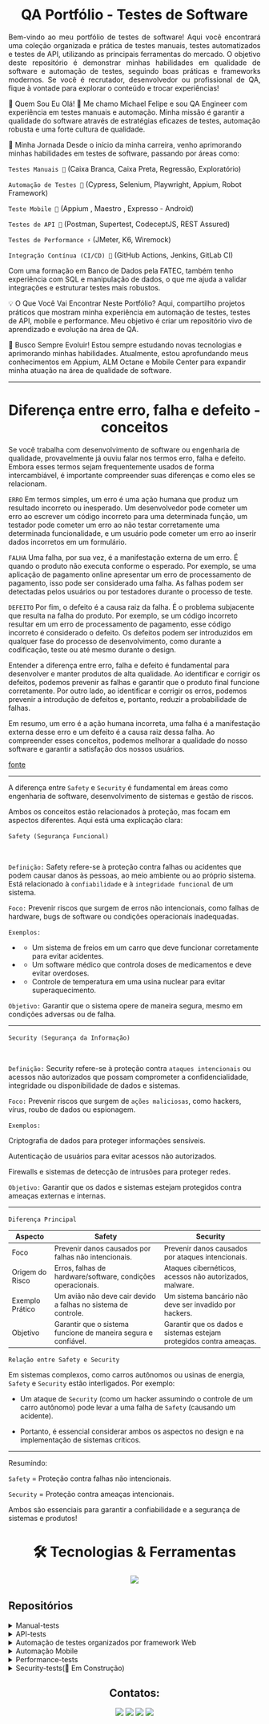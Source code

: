 <h1 align="center"> QA Portfólio - Testes de Software</h1>

<p align="justify"> Bem-vindo ao meu portfólio de testes de software! Aqui você encontrará uma coleção organizada e prática de testes manuais, testes automatizados e testes de API, utilizando as principais ferramentas do mercado. O objetivo deste repositório é demonstrar minhas habilidades em qualidade de software e automação de testes, seguindo boas práticas e frameworks modernos. Se você é recrutador, desenvolvedor ou profissional de QA, fique à vontade para explorar o conteúdo e trocar experiências!</>

📌 Quem Sou Eu
Olá! 👋 Me chamo Michael Felipe e sou QA Engineer com experiência em testes manuais e automação. Minha missão é garantir a qualidade do software através de estratégias eficazes de testes, automação robusta e uma forte cultura de qualidade.

🚀 Minha Jornada
Desde o início da minha carreira, venho aprimorando minhas habilidades em testes de software, passando por áreas como:

`Testes Manuais 📝` (Caixa Branca, Caixa Preta, Regressão, Exploratório) <br>

`Automação de Testes 🤖` (Cypress, Selenium, Playwright, Appium, Robot Framework)  <br>

`Teste Mobile 🤖` (Appium , Maestro , Expresso - Android) <br>

`Testes de API 🔗` (Postman, Supertest, CodeceptJS, REST Assured)  <br>

`Testes de Performance ⚡` (JMeter, K6, Wiremock)  <br>

`Integração Contínua (CI/CD) 🔄` (GitHub Actions, Jenkins, GitLab CI)  <br>

Com uma formação em Banco de Dados pela FATEC, também tenho experiência com SQL e manipulação de dados, o que me ajuda a validar integrações e estruturar testes mais robustos.  <br>

💡 O Que Você Vai Encontrar Neste Portfólio?
Aqui, compartilho projetos práticos que mostram minha experiência em automação de testes, testes de API, mobile e performance. Meu objetivo é criar um repositório vivo de aprendizado e evolução na área de QA.

🎯 Busco Sempre Evoluir!
Estou sempre estudando novas tecnologias e aprimorando minhas habilidades. Atualmente, estou aprofundando meus conhecimentos em Appium, ALM Octane e Mobile Center para expandir minha atuação na área de qualidade de software.


<hr>

<h1 align="center">  Diferença entre erro, falha e defeito - conceitos </h1>

Se você trabalha com desenvolvimento de software ou engenharia de qualidade, provavelmente já ouviu falar nos termos erro, falha e defeito. Embora esses termos sejam frequentemente usados ​​de forma intercambiável, é importante compreender suas diferenças e como eles se relacionam.

`ERRO` Em termos simples, um erro é uma ação humana que produz um resultado incorreto ou inesperado. Um desenvolvedor pode cometer um erro ao escrever um código incorreto para uma determinada função, um testador pode cometer um erro ao não testar corretamente uma determinada funcionalidade, e um usuário pode cometer um erro ao inserir dados incorretos em um formulário.

`FALHA` Uma falha, por sua vez, é a manifestação externa de um erro. É quando o produto não executa conforme o esperado. Por exemplo, se uma aplicação de pagamento online apresentar um erro de processamento de pagamento, isso pode ser considerado uma falha. As falhas podem ser detectadas pelos usuários ou por testadores durante o processo de teste.

`DEFEITO` Por fim, o defeito é a causa raiz da falha. É o problema subjacente que resulta na falha do produto. Por exemplo, se um código incorreto resultar em um erro de processamento de pagamento, esse código incorreto é considerado o defeito. Os defeitos podem ser introduzidos em qualquer fase do processo de desenvolvimento, como durante a codificação, teste ou até mesmo durante o design.

Entender a diferença entre erro, falha e defeito é fundamental para desenvolver e manter produtos de alta qualidade. Ao identificar e corrigir os defeitos, podemos prevenir as falhas e garantir que o produto final funcione corretamente. Por outro lado, ao identificar e corrigir os erros, podemos prevenir a introdução de defeitos e, portanto, reduzir a probabilidade de falhas.

Em resumo, um erro é a ação humana incorreta, uma falha é a manifestação externa desse erro e um defeito é a causa raiz dessa falha. Ao compreender esses conceitos, podemos melhorar a qualidade do nosso software e garantir a satisfação dos nossos usuários.


[fonte](https://www.eduardolam.com.br/2023/04/diferenca-entre-erro-falha-e-defeito.html#:~:text=Em%20resumo%2C%20um%20erro%20%C3%A9,a%20satisfa%C3%A7%C3%A3o%20dos%20nossos%20usu%C3%A1rios.)

<hr>

A diferença entre `Safety` e `Security` é fundamental em áreas como engenharia de software, desenvolvimento de sistemas e gestão de riscos. 

Ambos os conceitos estão relacionados à proteção, mas focam em aspectos diferentes. Aqui está uma explicação clara:

`Safety (Segurança Funcional)`

<br>

`Definição:` Safety refere-se à proteção contra falhas ou acidentes que podem causar danos às pessoas, ao meio ambiente ou ao próprio sistema. Está relacionado à `confiabilidade` e à `integridade funcional` de um sistema.

`Foco:` Prevenir riscos que surgem de erros não intencionais, como falhas de hardware, bugs de software ou condições operacionais inadequadas.

`Exemplos:`

* * Um sistema de freios em um carro que deve funcionar corretamente para evitar acidentes.

* * Um software médico que controla doses de medicamentos e deve evitar overdoses.

* * Controle de temperatura em uma usina nuclear para evitar superaquecimento.

`Objetivo:` Garantir que o sistema opere de maneira segura, mesmo em condições adversas ou de falha.

<hr>

`Security (Segurança da Informação)`

<br>

`Definição:` Security refere-se à proteção contra `ataques intencionais` ou acessos não autorizados que possam comprometer a confidencialidade, integridade ou disponibilidade de dados e sistemas.

`Foco:` Prevenir riscos que surgem de `ações maliciosas`, como hackers, vírus, roubo de dados ou espionagem.

`Exemplos:`

Criptografia de dados para proteger informações sensíveis.

Autenticação de usuários para evitar acessos não autorizados.

Firewalls e sistemas de detecção de intrusões para proteger redes.

`Objetivo:` Garantir que os dados e sistemas estejam protegidos contra ameaças externas e internas.

<hr>

`Diferença Principal`

| Aspecto | Safety | Security |
|----------|----------|----------|
| Foco | Prevenir danos causados por falhas não intencionais. | Prevenir danos causados por ataques intencionais.|
| Origem do Risco | Erros, falhas de hardware/software, condições operacionais. | Ataques cibernéticos, acessos não autorizados, malware. |
| Exemplo Prático | Um avião não deve cair devido a falhas no sistema de controle. | Um sistema bancário não deve ser invadido por hackers. |
| Objetivo | Garantir que o sistema funcione de maneira segura e confiável. | Garantir que os dados e sistemas estejam protegidos contra ameaças. |


`Relação entre Safety e Security`

Em sistemas complexos, como carros autônomos ou usinas de energia, `Safety` e `Security` estão interligados. Por exemplo:

* Um ataque de `Security` (como um hacker assumindo o controle de um carro autônomo) pode levar a uma falha de `Safety` (causando um acidente).

* Portanto, é essencial considerar ambos os aspectos no design e na implementação de sistemas críticos.

<hr>

Resumindo:

`Safety` = Proteção contra falhas não intencionais.

`Security` = Proteção contra ameaças intencionais.

Ambos são essenciais para garantir a confiabilidade e a segurança de sistemas e produtos!


<h1 align="center"> 🛠 Tecnologias & Ferramentas</h1>

<p align="center">
  <a href="https://go-skill-icons.vercel.app/">
    <img
      src="https://go-skill-icons.vercel.app/api/icons?i=cypress,playwright,selenium,postman,javascript,java,git,gherkin,githubactions,github,gitlab,sonarqube,jenkins"
    />
  </a>
</p>

## Repositórios

<details>
<summary>Manual-tests</summary>
  
<br>
  
##  Testes manuais (documentação, casos de teste, checklist, relatórios)

Testes no Portfólio de QA
Este repositório contém exemplos práticos de diferentes tipos de testes de software, demonstrando habilidades em garantia de qualidade (QA). Abaixo estão os exemplos incluídos:

`1. Teste de Caixa Branca (White Box Testing) `

<br>

Descrição: Testes que avaliam a estrutura interna do código, como fluxo de execução, condições e loops.

Exemplo:

Análise de cobertura de código em uma função de cálculo de imposto.

Verificação de condições de borda em um algoritmo de ordenação.

Tecnologias: Python, Pytest, Coverage.py.

`2. Teste de Caixa Preta (Black Box Testing) `

<br>

Descrição: Testes que avaliam a funcionalidade do software sem conhecimento da implementação interna.

Exemplo:

Testes de funcionalidade em uma API RESTful (verificação de status codes, respostas JSON).

Validação de campos de um formulário de cadastro.

Tecnologias: Postman, Selenium, Cypress.

`3. Teste de Regressão (Regression Testing) `

<br>

Descrição: Testes para garantir que novas alterações não introduziram bugs em funcionalidades existentes.

Exemplo:

Execução de um conjunto de testes automatizados após a implementação de uma nova feature.

Verificação de funcionalidades críticas após atualizações de bibliotecas.

Tecnologias: Jenkins, GitLab CI, TestNG.

`4. Teste Exploratório (Exploratory Testing)`

<br>

Descrição: Testes não estruturados, onde o testador explora o software para identificar bugs ou comportamentos inesperados.

Exemplo:

Exploração de um novo módulo de e-commerce para identificar possíveis falhas de usabilidade.

Testes manuais em um aplicativo móvel para verificar fluxos de navegação.

Tecnologias: Ferramentas de captura de tela, relatórios manuais.


<hr>

</details>

<details>
<summary>API-tests</summary>
<br>

<details>
<summary>Postman + Newman</summary>

# Nesse estudo eu vou postar alguns prints de como foi feito os testes no postaman e de como usei o newman pra complementar

# 1-Passo configurei a url base

<p align="center"><img src=https://github.com/heyMichaelS/postman-newman/blob/master/imagens/Captura%20de%20tela%202025-02-20%20111409.png  alt="Sua Foto" width="800" height="500"/>


# 2-Coloquei no script de teste para gerar um email diferente sempre que preenchido 
<p align="center"><img src=https://github.com/heyMichaelS/postman-newman/blob/master/imagens/Captura%20de%20tela%202025-02-20%20111615.png alt="Sua Foto" width="800" height="500"/>

* 2.1 Response
 <p align="center"><img src=https://github.com/heyMichaelS/postman-newman/blob/master/imagens/Captura%20de%20tela%202025-02-20%20111632.png alt="Sua Foto" width="800" height="500"/>

* 2.2 O email foi alterado por uma variávei de ambiente para aceitar a condição do script "{{ }}"
<p align="center"><img src= https://github.com/heyMichaelS/postman-newman/blob/master/imagens/Captura%20de%20tela%202025-02-20%20111748.png alt="Sua Foto" width="800" height="500"/>

# 3-Register a user an invalid password
<p align="center"><img src= https://github.com/heyMichaelS/postman-newman/blob/master/imagens/Captura%20de%20tela%202025-02-20%20112540.png alt="Sua Foto" width="800" height="500"/>

* 3.1 Body
<p align="center"><img src= https://github.com/heyMichaelS/postman-newman/blob/master/imagens/Captura%20de%20tela%202025-02-20%20112553.png alt="Sua Foto" width="800" height="500"/>

# 4-Autenticar um usuario 

<p align="center"><img src= https://github.com/heyMichaelS/postman-newman/blob/master/imagens/Captura%20de%20tela%202025-02-20%20112654.png alt="Sua Foto" width="800" height="500"/>

* 4.1 Body

<p align="center"><img src=https://github.com/heyMichaelS/postman-newman/blob/master/imagens/Captura%20de%20tela%202025-02-20%20112706.png alt="Sua Foto" width="800" height="500"/>

# 5-Registrar um post 

<p align="center"><img src=https://github.com/heyMichaelS/postman-newman/blob/master/imagens/Captura%20de%20tela%202025-02-20%20112739.png alt="Sua Foto" width="800" height="500"/>

* 5.1 Body
 <p align="center"><img src= https://github.com/heyMichaelS/postman-newman/blob/master/imagens/Captura%20de%20tela%202025-02-20%20112750.png alt="Sua Foto" width="800" height="500"/>

* 5.2 Configuração do Baren Token 
 <p align="center"><img src= https://github.com/heyMichaelS/postman-newman/blob/master/imagens/Captura%20de%20tela%202025-02-20%20112801.png alt="Sua Foto" width="800" height="500"/>

 
# 6-Retrivies

 <p align="center"><img src= https://github.com/heyMichaelS/postman-newman/blob/master/imagens/Captura%20de%20tela%202025-02-20%20112852.png alt="Sua Foto" width="800" height="500"/>

# 7-Delete um post

 <p align="center"><img src= https://github.com/heyMichaelS/postman-newman/blob/master/imagens/Captura%20de%20tela%202025-02-20%20113000.png alt="Sua Foto" width="800" height="500"/>

* 7.1 Como é delete de um post precisa de uma autenticação seguindo a regra da api

  <p align="center"><img src= https://github.com/heyMichaelS/postman-newman/blob/master/imagens/Captura%20de%20tela%202025-02-20%20113019.png alt="Sua Foto" width="800" height="500"/>

# 8-Delete sem autenticação nesse caso não é necessário

 <p align="center"><img src= https://github.com/heyMichaelS/postman-newman/blob/master/imagens/Captura%20de%20tela%202025-02-20%20113033.png alt="Sua Foto" width="800" height="500"/>

 # 9-Depois de finalizado consegue fazer o export do json de todo teste e rodar com newman 
 
Para instalar na maquina antes de rodar a collection
```
npm i -g newman
```
Após
```
newman run nome_do-arquivo
```
* 9.1 após instalado no terminal deve ser assim sua visão

<p align="center"><img src= https://github.com/heyMichaelS/postman-newman/blob/master/imagens/Captura%20de%20tela%202025-02-19%20034644.png alt="Sua Foto" width="500" height="500"/>

* 9.2 No newman também pode gerar relatorios em html com esse comando

```
npm i -g newman-reporter-htmlextra
```
Após
```
newman run nome_do_arquivo.json -r htmlextra
```
* Irá gerar uma visão assim 
<p align="center"><img src= https://github.com/heyMichaelS/postman-newman/blob/master/imagens/Captura%20de%20tela%202025-02-19%20034602.png alt="Sua Foto" width="800" height="500"/>



# 📁 Abaixo está projetos que fiz com Postman + Newman onde coloquei em prática os ensinamentos de teste<br>

* [Projeto 1° - Postman + Newman](https://github.com/heyMichaelS/postman-newman)

<hr>
</details>
</details>
 
<details>
<summary>Automação de testes organizados por framework Web</summary>

  <br>

<details>
<summary>Cypress</summary>

<br>

  🚀 Testes de Automação com Cypress
📌 O que é Cypress?
O Cypress é um framework moderno de automação de testes end-to-end para aplicações web. Ele é conhecido por sua facilidade de configuração, execução rápida e integração nativa com JavaScript. Diferente de outras ferramentas, o Cypress roda diretamente no navegador, permitindo um melhor controle sobre a aplicação testada e facilitando a depuração.

<br>
  
| Vantagem | Descrição |
|----------|----------|
| ✅ Execução rápida | Testes automatizados confiáveis e rápidos |
| ✅ Suporte a JS/TS | Compatível com JavaScript e TypeScript |
| ✅ Depuração avançada | Time-travel, logs detalhados e ferramentas integradas |
| ✅ CI/CD | Fácil integração com pipelines de CI/CD |

<br>
🚀 Instalação do Cypress
O Cypress pode ser instalado de diferentes formas, dependendo do seu ambiente e necessidades. A seguir, apresento um passo a passo para instalar e configurar o Cypress corretamente.

🛠️ Pré-requisitos
Antes de instalar o Cypress, certifique-se de que possui os seguintes requisitos instalados:

✅ Node.js (Versão recomendada: LTS) → [Baixar aqui](https://nodejs.org/pt/download) <br>
✅ Gerenciador de Pacotes (npm ou yarn) (já vem com o Node.js) <br>
✅ Git (opcional, mas recomendado) → [Baixar aqui](https://git-scm.com/downloads) <br>

  <br>

# 🏗️ 1. Criando um novo projeto (caso não tenha um)


  ```
  mkdir meu-projeto-cypress
  cd meu-projeto-cypress
  npm init -y
  ```
# Isso criará um arquivo package.json básico para gerenciar as dependências.

# 📦 2. Instalando o Cypress
🔹 Opção 1: Instalação via npm (Recomendada) <br>
    No diretório do projeto, execute: <br>
  ```
  npm install cypress --save-dev
  ```
🔹 Após a instalação, o Cypress será adicionado às dependências do seu projeto. <br>

# 🚀 3. Abrindo o Cypress pela primeira vez <br>
🔹 Após a instalação, inicie o Cypress com: <br>
```
npx cypress open
```
Modo interativo (com interface gráfica)

```
npx cypress run
```
Modo headless (sem interface gráfica, útil para CI/CD)

# 📂 4. Estrutura de Arquivos do Cypress
Ao executar o Cypress pela primeira vez, ele criará automaticamente a seguinte estrutura dentro do seu projeto <br>

```
📁 cypress/
 ├── 📂 e2e/            # Pasta onde ficam os testes automatizados
 ├── 📂 fixtures/       # Arquivos JSON para simular dados de resposta
 ├── 📂 support/        # Arquivos auxiliares (comandos, hooks, etc.)
 ├── 📂 downloads/      # Para arquivos baixados nos testes
 ├── 📂 screenshots/    # Capturas de tela dos testes
 ├── 📂 videos/         # Gravações automáticas dos testes
📄 cypress.config.js      # Arquivo de configuração do Cypress
```
⚠️ **Atenção:** O Cypress já vem com uma configuração de pasta porém pode ser alterada de acordo com projeto ou da melhor forma que a organização facilite os testes.

# ⚙️ 5. Configurando o Cypress (Opcional)

🔹 O arquivo cypress.config.js permite personalizar diversas opções. Exemplo de configuração básica <br>
```
const { defineConfig } = require('cypress');

module.exports = defineConfig({
  e2e: {
    baseUrl: 'https://meusite.com', // URL base para os testes
    viewportWidth: 1280,
    viewportHeight: 720,
  },
});
```
⚠️ **Atenção:** No arquivo cypress.config.js nesse bloco que se confugura também a parte do relatorios e demais configurações que agregam no cypress. <br>

# 🧪 6. Criando um Primeiro Teste
Agora, crie um teste simples dentro da pasta cypress/e2e/

📄 Arquivo: cypress/e2e/meuTeste.cy.js
```
describe('Meu Primeiro Teste', () => {
  it('Visita a página inicial e verifica o título', () => {
    cy.visit('/');
    cy.contains('Example Domain'); // Verifica se a página contém esse texto
  });
});
```

🎯 Conclusão
Agora você tem o Cypress instalado e configurado no seu projeto! 🚀 Você pode explorar mais funcionalidades como:

Uso de comandos customizados (cypress/support/commands.js)
Configuração de variáveis de ambiente
Integração com CI/CD
Relatórios de testes
Para mais detalhes, consulte a [documentação oficial.](https://docs.cypress.io/app/get-started/why-cypress)

# 📁 Abaixo está projetos que fiz com cypress onde coloquei em prática os ensinamentos de teste nesse framework.<br>

* [Projeto 1° - Cypress](https://github.com/heyMichaelS/cypress_pratica)
* [Projeto 2° - Cypress](https://github.com/heyMichaelS/cypress-auth-project)
* [Projeto 3° - Cypress](https://github.com/heyMichaelS/cypress_api/tree/master)
* [Projeto 4° - Cypress](https://github.com/heyMichaelS/cypress_automacao_web)
* [Projeto 5° - Cypress](https://github.com/heyMichaelS/cypress_bdd)
 <hr>
</details>

<details>
<summary>Playwright</summary>
   <br>
🎭 Playwright - Automação de Testes Moderna
O Playwright é um framework de automação de testes de código aberto, desenvolvido pela Microsoft, que permite testar aplicativos da web em múltiplos navegadores (Chromium, Firefox e WebKit) de forma rápida e confiável. Ele suporta testes headless e com interface gráfica, além de oferecer APIs poderosas para interagir com elementos, simular dispositivos móveis, capturar screenshots e muito mais.

 <br>
  <br>

🔹 Principais recursos do Playwright:  <br>
✅ Suporte a múltiplos navegadores: Chromium, Firefox e WebKit <br>
✅ Execução paralela de testes para maior desempenho  <br>
✅ Automação confiável com controle avançado de rede e interceptação de requisições  <br>
✅ Testes de API integrados, permitindo validar backends   <br>
✅ Suporte a linguagens modernas como JavaScript, TypeScript, Python, Java e C#  <br>
✅ Simulação de dispositivos móveis e configurações avançadas  <br>

Com o Playwright, é possível criar testes robustos e escaláveis para validar a experiência do usuário em diferentes cenários, garantindo maior qualidade e confiabilidade no desenvolvimento de aplicações web. 🚀

🎭 Tutorial de Instalação e Configuração do Playwright
O Playwright é um framework moderno para automação de testes, desenvolvido pela Microsoft. Ele permite testar aplicativos da web em múltiplos navegadores (Chromium, Firefox e WebKit), garantindo confiabilidade, velocidade e flexibilidade.


🛠️ 1. Pré-requisitos
Antes de instalar o Playwright, certifique-se de que possui os seguintes requisitos:

✅ Node.js (Versão recomendada: LTS) → [Baixar aqui](https://nodejs.org/pt/download) <br>
✅ Gerenciador de pacotes (npm, yarn ou pnpm)) <br>
✅ Git (opcional, mas recomendado) → [Baixar aqui](https://git-scm.com/downloads)  <br>


📦 2. Criando um Novo Projeto
Se ainda não tiver um projeto Node.js, crie um diretório e inicialize o projeto:

```
mkdir meu-projeto-playwright
cd meu-projeto-playwright
```
🔹 Isso criará um arquivo package.json para gerenciar as dependências.

📥 3. Instalando o Playwright  <br>
🔹 Opção 1: Instalação via npm (Recomendada) <br>
```
npm init playwright@latest
```
📝 4. Criando um Teste Automatizado
Agora, crie um arquivo de teste dentro da pasta tests/:

📄 Arquivo: tests/example.test.js

```
import { test, expect } from '@playwright/test';

test('Verificar título da página', async ({ page }) => {
  await page.goto('https://playwright.dev/'); // Abre o site
  const title = await page.title(); // Obtém o título da página
  expect(title).toBe('Fast and reliable end-to-end testing for modern web apps | Playwright'); // Valida o título
});

```
▶️ 6. Executando os Testes
* Para rodar `todos os testes:`
  
```
npx playwright test
```

Para rodar um `teste específico:`
```
npx playwright test tests/example.test.js
```

Para rodar os testes `com interface gráfica (UI Mode):`
```
npx playwright test --ui
```

Para rodar os testes `em modo headless (sem interface gráfica):`
```
npx playwright test --headless
```
📊 7. Gerando Relatórios de Teste
O Playwright inclui suporte nativo para relatórios de teste. Após a execução, os resultados ficam armazenados na pasta playwright-report/.

Para abrir o relatório interativo, use:
```
npx playwright show-report
```
🎯 Conclusão
Agora você tem um ambiente configurado para automação de testes com Playwright! 🚀

✅ Instalação e configuração
✅ Criação de testes automatizados
✅ Execução e geração de relatórios
  
📌 Para mais detalhes, consulte a [documentação oficial.](https://playwright.dev/docs/intro)

# 📁 Abaixo está projetos que fiz com Playwright onde coloquei em prática os ensinamentos de teste nesse framework.<br>

* [Projeto 1° - Playwright](https://github.com/heyMichaelS/automacao_web_playwright)
* [Projeto 2° - Playwright](https://github.com/heyMichaelS/playwright_api)

<hr>

</details>

<details>
<summary>Codeceptjs</summary>

<br>
🚀 Instalação e Configuração do CodeceptJS para Testes de API
O CodeceptJS é um framework moderno para automação de testes end-to-end, suportando diversos drivers como Playwright, WebDriver, Puppeteer e TestCafe. Além disso, permite a execução de testes de API, tornando-se uma ferramenta versátil para diferentes cenários de testes.
<br>

🛠️ Pré-requisitos
Antes de instalar o CodeceptJS, verifique se possui os seguintes requisitos:

✅ Node.js (Versão recomendada: LTS) → [Baixar aqui](https://nodejs.org/pt/download) <br>
✅ Gerenciador de Pacotes (npm ou yarn) (já vem com o Node.js) <br>
✅ Git (opcional, mas recomendado) → [Baixar aqui](https://git-scm.com/downloads) <br>

<br>

# 🏗️ 1. Criando um Novo Projeto
Se ainda não tiver um projeto Node.js, crie um diretório e inicialize o projeto:

```
mkdir meu-projeto-codecept
cd meu-projeto-codecept
npm init -y
```
Isso criará um arquivo package.json básico para gerenciar as dependências.

# 📦 2. Instalando o CodeceptJS
🔹 Opção 1: Instalação via npm (Recomendada)

```
npm install codeceptjs --save-dev
```
# ⚙️ 3. Inicializando o CodeceptJS

```
npx codeceptjs init
```
🔹 Durante a configuração interativa, o CodeceptJS fará algumas perguntas sobre o ambiente de testes, como:

* Qual helper usar? (Selecione REST para testes de API) <br>
* Onde salvar os testes? (Padrão: ./tests) <br>
* Qual formato de saída do relatório? (Escolha um, como Mocha) <br>
🔹 Isso criará automaticamente o arquivo de configuração codecept.conf.js. <br>


# 🔧 4. Configurando o CodeceptJS para Testes de API

🔹 Edite o arquivo codecept.conf.js para incluir a configuração de API Testing com REST:

📄 Arquivo: codecept.conf.js

```
const { setHeadlessWhen } = require('@codeceptjs/configure');

setHeadlessWhen(process.env.HEADLESS);

exports.config = {
  tests: './tests/api/*_test.js',  // Define onde os testes serão salvos
  output: './output',              // Pasta de saída para logs e screenshots
  helpers: {
    REST: {                        // Ativa o helper REST para testes de API
      endpoint: 'https://jsonplaceholder.typicode.com',  // URL base da API
      onRequest: (request) => {
        request.headers.auth = 'Bearer token_aqui';  // Adiciona autenticação (se necessário)
      }
    }
  },
  include: {},
  bootstrap: null,
  mocha: {},
  name: 'meu-projeto-codecept'
};
```
⚠️ **Atenção:**  A configuração pode ter diferentes modificações dependendo do projeto acima é somente uma base de exemplo.

# 🧪 5. Criando um Teste de API
🔹 Agora, crie um teste simples dentro da pasta tests/api/:

📄 Arquivo: tests/api/users_test.js

```
Feature('Users API');

Scenario('Deve buscar a lista de usuários', async ({ I }) => {
  const response = await I.sendGetRequest('/users');

  // Verifica se a resposta tem status 200
  I.seeResponseCodeIs(200);

  // Valida se a resposta contém uma lista de usuários
  I.seeResponseContainsJson([{ id: 1 }]);
});

Scenario('Deve criar um novo usuário', async ({ I }) => {
  const response = await I.sendPostRequest('/users', {
    name: 'João Silva',
    username: 'joaosilva',
    email: 'joao@email.com'
  });

  // Verifica se o status de resposta é 201 (Criado)
  I.seeResponseCodeIs(201);

  // Valida se o nome do usuário criado está na resposta
  I.seeResponseContainsJson({ name: 'João Silva' });
});
```
# ▶️ 6. Executando os Testes
🔹Para rodar todos os testes

```
npx codeceptjs run --steps
```
🔹 Para rodar um teste específico
```
npx codeceptjs run --grep "@@sucesso"
```

🔹 Estrutura Exemplo do Teste Abaixo

```
Feature('login');

Scenario('Login com sucesso ', async ({ I }) => {

    I.amOnPage('https://automationpratice.com.br/')
    I.click('Login')
    I.waitForText('Login', 15)
    I.fillField('#user', 'teste@teste.com')
    I.fillField('#password', '12345678')
    I.click('#btnLogin')
    I.waitForText('Login realizado', 3)

}).tag('@sucesso')

```

🔹Para rodar os testes em modo interativo

```
npx codeceptjs shell
```
A opção --steps exibe o passo a passo da execução.

# 📊 7. Gerando Relatórios de Testes

Para gerar relatórios HTML após a execução, instale o pacote mocha-multi-reporters
```
npm install mocha-multi-reporters --save-dev
```
E adicione a seguinte configuração no codecept.conf.js:

```
mocha: {
  reporterOptions: {
    reportDir: "output"
  }
}
```

# 🎯 Conclusão
Agora você tem um ambiente configurado para testes de API com CodeceptJS! 🚀

✅ Instalação e configuração do framework
✅ Criação de testes automatizados de API
✅ Execução e geração de relatórios

📌 Para mais detalhes, consulte a [documentação oficial.](https://codecept.io/api/#api-testing)
Agora, após executar os testes, o relatório estará disponível na pasta output.

# 📁 Abaixo está projetos que fiz com CodeceptJs onde coloquei em prática os ensinamentos de teste nesse framework.<br>

* [Projeto 1º - CodeceptJS](https://github.com/heyMichaelS/CodeceptJs_Projeto_Web/tree/master)
* [Projeto 2º - CodeceptJS + Appium](https://github.com/heyMichaelS/Automacao_Testes_Mobile_CodeceptJs_Appium))
* [Projeto 3º - CodeceptJS]()
<hr>
</details>

<details>
<summary>Selenium</summary>
    <br>  
* Selenium
</details>

<details>
<summary>Robot Framework</summary>
    <br>  
  
🤖 Introdução ao Robot Framework
O Robot Framework é um framework de automação de testes baseado em palavras-chave (Keyword-Driven Testing) que permite escrever testes de forma intuitiva e legível. Ele é amplamente utilizado para testar APIs, aplicações web, mobile e desktop, suportando bibliotecas como Selenium, Appium, Requests e muitas outras.

🚀 Principais Vantagens do Robot Framework <br>
✅ Fácil de aprender – Utiliza uma sintaxe legível em estilo tabela ou texto <br>
✅ Suporte a múltiplas bibliotecas – Selenium, Appium, API Requests, entre outras <br>
✅ Extensível – Pode ser integrado com Python e Java para personalizar testes <br>
✅ Execução multiplataforma – Roda em Windows, Linux e macOS <br>
✅ Relatórios detalhados – Gera logs e reports automaticamente <br>


🛠 Passo a Passo: Instalando e Configurando o Robot Framework <br>

📌 1. Pré-requisitos <br>
Antes de instalar o Robot Framework, verifique se tem:

✔ Python 3.7 ou superior instalado <br>
✔ pip atualizado <br>
✔ IDE compatível (ex: VS Code, PyCharm ou Robot Framework IDE) <br>

Para verificar o Python e o pip, rode:

```
python --version
pip --version
```
Se o Python não estiver instalado, baixe-o [em:](https://www.python.org/downloads/)

📌 2. Instalando o Robot Framework
<br>
Para instalar o Robot Framework, use o seguinte comando:

```
pip install robotframework-requests
```
No teste que eu fiz usei [RequestLibrary](https://github.com/MarketSquare/robotframework-requests#readme) <br>
Para verificar se a instalação foi bem-sucedida:

```
robot --version
```

Exemplo de Test

```
*** Settings ***
Library    RequestsLibrary

*** Variables ***
${URL_BASE}    https://restful-booker.herokuapp.com

*** Keywords ***


Step 1: Fazer uma request GET para a URL
    ${response}=    GET    ${URL_BASE}/booking
    Log    Response Status: ${response.status_code}
    Log    Response Body: ${response.text}
    [Return]    ${response}

Step 2: Validar status da resposta
    [Arguments]    ${response}
    Status Should Be    200    ${response}

Step 3: Validar corpo da resposta
    [Arguments]    ${response}
    ${response_json}=    Evaluate    json.loads($response.text)    json
    Should Not Be Empty    ${response_json}    A resposta não pode ser vazia!

*** Test Cases ***
Cenário 1: Fazer uma request GET e validar resposta
    ${response}=    Step 1: Fazer uma request GET para a URL
    Step 2: Validar status da resposta    ${response}
    Step 3: Validar corpo da resposta    ${response}

```
📌 5. Executando o Teste
```
 python -m robot nomedoteste.robot

  ou

robot nomedoteste.robot
```

Se quiser salvar os logs e reports em uma pasta específica:

```
robot -d results teste_login.robot
```
Após a execução, os logs e reports serão gerados na pasta results/ e poderão ser abertos no navegador.



É uma ótima opção para equipes que querem uma abordagem mais amigável e reutilizável para a automação de testes.

📌 Para mais detalhes, consulte a [documentação oficial.](https://robotframework.org/) <br>
Agora, após executar os testes, o relatório é gerado na raiz do projeto.

# 📁 Abaixo está projetos que fiz com Robot Framework onde coloquei em prática os ensinamentos de teste nesse framework.<br>

* [Projeto 1º - Robot Framework](https://github.com/heyMichaelS/robot-framework-api)

<hr>
</details>

<details>
<summary>Rest-assured</summary>
    <br>
  
📌 Introdução ao REST-Assured  <br>
O REST-Assured é uma biblioteca Java para testar APIs RESTful de forma simples e intuitiva. Ele facilita a escrita de testes automatizados para serviços web, eliminando a necessidade de lidar diretamente com bibliotecas HTTP complexas.

É amplamente utilizado para automação de testes de API em projetos Java, permitindo validar respostas HTTP, cabeçalhos, status e até mesmo autenticação de APIs.
  
🚀 Principais Vantagens do REST-Assured:  <br>
✅ Sintaxe fluida e fácil de ler  <br>
✅ Suporte nativo para testes de API REST  <br>
✅ Integração com frameworks de teste como JUnit e TestNG  <br>
✅ Suporte a autenticação, parâmetros e validação de JSON/XML  <br>

🛠️ Pré-requisitos <br>
Antes de instalar o REST-Assured, verifique se possui os seguintes requisitos configurados corretamente:  <br>

✔ JetBrains IntelliJ IDEA → [Baixe aqui](https://www.jetbrains.com/idea/download/?section=window) s<br>
✔ Java JDK instalado e configurado (verifique a versão compatível com o projeto) → [Baixe aqui](https://www.oracle.com/br/java/technologies/javase/jdk11-archive-downloads.html) <br>
✔ Apache Maven instalado e configurado (caso não tenha, baixe e instale) → [Baixe aqui](https://maven.apache.org/download.cgi) <br>


🛠 Tutorial Passo a Passo: Instalação e Configuração
📌 1. Adicionar REST-Assured ao Projeto
Se estiver usando Maven, adicione a seguinte dependência ao pom.xml:


 ```
  <dependencies>
    <dependency>
        <groupId>io.rest-assured</groupId>
        <artifactId>rest-assured</artifactId>
        <version>5.4.0</version>
        <scope>test</scope>
    </dependency>
</dependencies>

  ```
Se estiver usando Gradle, adicione ao build.gradle:
 ```
dependencies {
    testImplementation 'io.rest-assured:rest-assured:5.4.0'
}

  ```
📌 2. Criar um Teste Simples com REST-Assured
Agora, vamos criar um teste para validar um endpoint /ping que retorna um JSON com { "message": "pong" }.

📄 Arquivo: ApiTest.java

  ```
import io.restassured.RestAssured;
import io.restassured.response.Response;
import org.junit.jupiter.api.Test;

import static io.restassured.RestAssured.*;
import static org.hamcrest.Matchers.*;

public class ApiTest {

    @Test
    public void testPingEndpoint() {
        given()
            .when()
                .get("https://api.exemplo.com/ping")
            .then()
                .statusCode(200)
                .body("message", equalTo("pong"));
    }
}


  ```

   📌 3. Executando os Testes   <br>
🔹Se estiver usando Maven, execute: <br>
   
  ```
mvn test
  ```
🔹Se estiver usando Gradle, execute:
    
  ```
gradle test
  ```
🔹Se o teste for bem-sucedido, você verá uma saída semelhante a:
 ```
Tests run: 1, Failures: 0, Errors: 0, Skipped: 0
  ```
    
    ` `
  
    ` `
📌 4. Testando um Endpoint com Autenticação
Se o endpoint exigir autenticação, podemos passar um token Bearer ou autenticação básica:

 ```
@Test
public void testComAutenticacao() {
    given()
        .auth()
        .preemptive()
        .basic("usuario", "senha")
    .when()
        .get("https://api.exemplo.com/secure-data")
    .then()
        .statusCode(200);
}

  ```
Para tokens JWT (Bearer Token):

 ```
@Test
public void testComBearerToken() {
    given()
        .header("Authorization", "Bearer seu_token_aqui")
    .when()
        .get("https://api.exemplo.com/protected")
    .then()
        .statusCode(200);
}

```
✅ Testando um Endpoint POST
Esse teste verifica se um novo usuário pode ser criado enviando um JSON no corpo da requisição.

  ```
import io.restassured.RestAssured;
import org.junit.jupiter.api.Test;
import static io.restassured.RestAssured.*;
import static org.hamcrest.Matchers.*;

public class ApiTest {

    @Test
    public void testCriarUsuario() {
        given()
            .header("Content-Type", "application/json")
            .body("{ \"nome\": \"João\", \"email\": \"joao@email.com\" }")
        .when()
            .post("https://api.exemplo.com/usuarios")
        .then()
            .statusCode(201)
            .body("message", equalTo("Usuário criado com sucesso"));
    }
}

```

✅ Explicação: <br>

* O given() define o corpo da requisição com JSON. <br>
* O post() envia os dados para a API. <br>
* O then() valida que o status da resposta é 201 (Created) e o corpo contém a mensagem esperada. <br>


  🛠 Testando um Endpoint PUT (Atualizar um Usuário)
Esse teste verifica se conseguimos atualizar os dados de um usuário existente.

```
  @Test
public void testAtualizarUsuario() {
    given()
        .header("Content-Type", "application/json")
        .body("{ \"nome\": \"João Silva\", \"email\": \"joaosilva@email.com\" }")
    .when()
        .put("https://api.exemplo.com/usuarios/1")
    .then()
        .statusCode(200)
        .body("message", equalTo("Usuário atualizado com sucesso"));
}

  ```
✅ Explicação:

* Usamos PUT para atualizar o usuário com ID 1.
* O JSON contém os novos dados do usuário.
* Verificamos que o status HTTP retornado é 200 (OK).


❌ Testando um Endpoint DELETE (Excluir um Usuário)
Aqui testamos se conseguimos excluir um usuário pelo ID.
  ```
@Test
public void testDeletarUsuario() {
    when()
        .delete("https://api.exemplo.com/usuarios/1")
    .then()
        .statusCode(204);
}

```
✅ Explicação:

* DELETE remove o usuário com ID 1.
* O status esperado é 204 (No Content), indicando que o usuário foi removido sem erro.


🔐 Testando um Endpoint Protegido com Token JWT (Autenticação Bearer)
Se a API exigir um token JWT para acessar os recursos, podemos passar o token no cabeçalho:
  ```
@Test
public void testComAutenticacaoJWT() {
    given()
        .header("Authorization", "Bearer seu_token_aqui")
    .when()
        .get("https://api.exemplo.com/dados-seguros")
    .then()
        .statusCode(200)
        .body("status", equalTo("Acesso permitido"));
}

```

✅ Explicação:

O cabeçalho "Authorization" recebe um token Bearer para autenticação.
A API deve retornar um status 200 (OK) se o token for válido.

🔄 Executando os Testes
Para rodar os testes, use:
  ```
mvn test  # Para Maven
gradle test  # Para Gradle
```
🎯 Conclusão
O REST-Assured facilita bastante os testes de APIs em Java, permitindo verificar status, corpo de resposta e autenticação de forma simples. Ele é ideal para integrar em pipelines CI/CD para garantir que os serviços REST estejam sempre funcionando corretamente.

Se precisar de mais exemplos, como testes com POST, PUT e DELETE, posso te ajudar a expandir! 🚀

📌 Para mais detalhes, consulte a [documentação oficial.](https://rest-assured.io/)
Agora, após executar os testes, o relatório estará disponível na pasta output.

# 📁 Abaixo está projetos que fiz com Rest-assured onde coloquei em prática os ensinamentos de teste nesse framework.<br>

* [Projeto 1º - Rest-assured](https://github.com/heyMichaelS/rest-assured-api)

<hr>
</details>

  
<details>
<summary>Supertest</summary>
 
  <br>
  
🚀 SuperTest - Testes de API Simples e Eficientes
O SuperTest é uma biblioteca para testes de API em Node.js, projetada para facilitar a verificação de endpoints REST e GraphQL. Ele se integra facilmente com frameworks como Express, Koa e outros, permitindo testar requisições HTTP de maneira simples e intuitiva.
  
  <br>
  
🔹 Principais recursos do SuperTest:  <br>

✅ Facilidade de uso – Sintaxe intuitiva baseada em superagent  <br>
✅ Suporte a testes assíncronos com Promises e async/await  <br>
✅ Integração com Jest, Mocha, Chai e outros frameworks de teste  <br>
✅ Validação de status, cabeçalhos e respostas JSON  <br>
✅ Execução rápida de testes sem precisar iniciar um servidor manualmente <br>

Com o SuperTest, é possível criar testes automatizados eficientes para garantir a qualidade e a confiabilidade de APIs. 🚀

🛠️ Tutorial de Instalação e Configuração do SuperTest
1. Pré-requisitos
Antes de instalar o SuperTest, certifique-se de que possui os seguintes requisitos:



📥 2. Criando um Novo Projeto
Se ainda não tiver um projeto Node.js, crie um diretório e inicialize o projeto:

```
mkdir meu-projeto-supertest
cd meu-projeto-supertest
```

📦 3. Instalando o SuperTest
🔹 Opção 1: Instalação via npm (Recomendada)
```
npm install jest supertest
```
⚙️ 4. Criando um Servidor para Teste
Para exemplificar, vamos criar uma API simples usando Express:
📄 Arquivo: server.js

```
const express = require('express');
const app = express();

app.use(express.json());

app.get('/ping', (req, res) => {
  res.status(200).json({ message: 'pong' });
});

app.post('/echo', (req, res) => {
  res.status(201).json({ data: req.body });
});

module.exports = app;

```

📝 5. Criando Testes com SuperTest
Agora, crie um arquivo para testar a API:

📄 Arquivo: tests/api.test.js

```
const request = require('supertest');
const app = require('../server');

describe('Testes da API', () => {
  test('Deve retornar pong ao acessar /ping', async () => {
    const response = await request(app).get('/ping');
    expect(response.status).toBe(200);
    expect(response.body).toEqual({ message: 'pong' });
  });

  test('Deve retornar os dados enviados via POST em /echo', async () => {
    const payload = { nome: 'QA Tester' };
    const response = await request(app).post('/echo').send(payload);
    
    expect(response.status).toBe(201);
    expect(response.body).toEqual({ data: payload });
  });
});

```

▶️ 6. Executando os Testes
Se estiver usando Jest, adicione o seguinte script no package.json:

📄 Arquivo: package.json
```
"scripts": {
  "test": "jest"
}
```
Agora, execute os testes com:

```
npm test
```

📊 7. Relatórios de Testes
Para gerar um relatório detalhado, use a flag --coverage:

```
npm test -- --coverage
```

📌 Para mais detalhes, consulte a [documentação oficial.](https://www.npmjs.com/package/supertest) <br>

✅ Node.js (Versão recomendada: LTS) → [Baixar aqui](https://nodejs.org/pt/download) <br>
✅ Gerenciador de pacotes (npm, yarn ou pnpm) <br>
✅ Git (opcional, mas recomendado) → [Baixar aqui](https://git-scm.com/downloads)

# 📁 Abaixo está projetos que fiz com Supertest onde coloquei em prática os ensinamentos de teste nesse framework.<br>

* [Projeto 1º - Superset](https://github.com/heyMichaelS/supertest_api)
<hr>
</details>
<br>
</details>


<details>
<summary>Automação Mobile</summary>
<br>

<details>
  <br>
  <summary>Maestro 📱</summary>
  
🔍 O que é o Maestro?
O Maestro é um framework de automação para testes de interface em aplicativos móveis, desenvolvido para ser mais simples e eficiente do que alternativas como o Appium. Ele permite a criação e execução de testes de forma rápida, utilizando uma sintaxe intuitiva baseada em YAML.

🛠️ Pré-requisitos
Antes de instalar o Maestro, certifique-se de que possui os seguintes requisitos:

✅ Java Development Kit (JDK) instalado e configurado no PATH do sistema <br>
✅ Ferramentas de linha de comando para iOS (Xcode CLI) para testes em dispositivos iOS  <br>
✅ Android SDK instalado e configurado para testes em Android  <br>


📌 Vantagens do Maestro sobre o Appium
<br>
    🔹 Mais simples e leve: Não depende de um servidor separado como o Appium <br>
    🔹 Configuração rápida: Exige menos dependências e é fácil de instalar <br>
    🔹 Sintaxe intuitiva: Testes escritos em YAML, sem necessidade de programação complexa <br>
    🔹 Execução eficiente: Testes são mais rápidos em comparação com o Appium <br>

🏗️ Estrutura de um Teste com Maestro
Os testes no Maestro são escritos em arquivos .yaml. Exemplo de um teste básico de login:

```
# login_test.yaml
appId: com.meuapp.mobile
---
- launchApp
- tapOn: "Login"
- insertText:
    text: "usuario@example.com"
    into: "Email"
- insertText:
    text: "senha123"
    into: "Senha"
- tapOn: "Entrar"
- assertVisible: "Dashboard"
```

Em meu repositório usei somente comandos windowns mas na documentação do maestro possoui as outras opções.

No windons é interessante instalar o comando do linux pode ajudar 

Instalação do WSL no Windows

1- Abrir o PowerShell como Administrador

* Pressione Win + X → Selecione Windows Terminal (Admin) ou PowerShell (Admin)
* Execute o comando:

```
wsl --install
```

* Isso instala o WSL com a distribuição padrão (Ubuntu).

2- Escolher outra distribuição Linux (Opcional)

* Para ver as distribuições disponíveis:

```
wsl --list --online
```

* Para instalar uma distribuição específica (exemplo: Debian):

```
wsl --install -d Debian
```
Verificar a Instalação

Execute:

```
wsl --list --verbose
```
* Se estiver rodando corretamente, aparecerá a distribuição instalada e seu estado.

5- Executar o Linux no Windowns

* Apenas digite wsl no terminal ou abra a distribuição Linux pelo menu Iniciar.


com WLS2 ativo e no terminal linux
Para baixar o maestro digite:

```
curl -fsSL "https://get.maestro.mobile.dev" | bash
```

No terminal do Windowns Powershell

```
adb -a -P 5037 nodaemon server
```
No terminal WSL2 Linux rode 

```
export ADB_SERVER_SOCKET=tcp:<IP>:5037
```
Verificar se adb esta conectado com device ira aparecer com comando:

```
adb devices
```
No Windowns possui umas diferenças para executar os tests no Maestro são as seguintes.


* DIgite no terminal do Windowns

```
ipconfig
```
* Anote o numero do IP 

Rodar um teste:

```
maestro --host <IP> test android-flow.yaml
```
Rodar testes em sub pastas:

```
maestro --host <IP> test ./subflows/sub.yaml
```
Para conseguir inspecionar os elementos do APP assim que rodar no Android Studio:

```
maestro --host <IP> studio
```

Conclusão
O Maestro é uma excelente alternativa ao Appium para automação de testes móveis, oferecendo um setup mais simples e uma execução mais rápida. Com integração facilitada em CI/CD e suporte a testes em dispositivos físicos e emuladores, é uma ferramenta poderosa para QA Mobile.

Se quiser explorar mais, consulte a [documentação oficial](https://docs.maestro.dev/)

# 📁 Abaixo está projetos que fiz com Maestro onde coloquei em prática os ensinamentos de teste mobile.<br>

* [Projeto 1º - Maestro](https://github.com/heyMichaelS/maestro)



  </details>
  <details>
<summary>Espresso</summary>
<br>

📱 Testes de UI Automatizados com Espresso - Android

Este documento apresenta um guia completo sobre Espresso, um framework de automação de testes para aplicações Android nativas. 
O Espresso permite validar a interface do usuário (UI) de forma rápida e eficiente, garantindo que a experiência do usuário seja consistente em diferentes cenários.

📌 1. O que é Espresso?
O Espresso faz parte da AndroidX Test Library e é desenvolvido pelo Google para facilitar a escrita de testes de interface gráfica (UI Tests). 
Ele permite que os testes interajam diretamente com os componentes do app, como botões, listas e campos de texto.

🚀 Vantagens do Espresso <br>
✅ Rápido e confiável (sincroniza automaticamente com a UI)  <br>
✅ Suporte nativo para JUnit e AndroidJUnitRunner  <br>
✅ Funciona em dispositivos reais e emuladores  <br>
✅ Suporte a testes de navegação, ações e validações  <br>

📌 2. Configuração do Ambiente  <br>
🔹 Pré-requisitos  <br>
✔ Android Studio instalado  <br>
✔ Dispositivo físico ou emulador configurado  <br>
✔ Gradle atualizado no projeto  <br>

🔹 Instalação do Espresso <br>
Adicione as seguintes dependências no build.gradle (Module: app):

```
dependencies {
    // Biblioteca principal do Espresso
    androidTestImplementation 'androidx.test.espresso:espresso-core:3.5.1'

    // Extensão para testes com JUnit
    androidTestImplementation 'androidx.test.ext:junit:1.1.5'

    // Runner para executar testes no Android
    androidTestImplementation 'androidx.test:runner:1.5.2'

    // Regras de teste para melhor controle do fluxo de execução
    androidTestImplementation 'androidx.test:rules:1.5.0'

    // Testes em RecyclerView
    androidTestImplementation 'androidx.test.espresso:espresso-contrib:3.5.1'
}

```

No build.gradle (Project: app), ative o runner de testes:

```
android {
    defaultConfig {
        testInstrumentationRunner "androidx.test.runner.AndroidJUnitRunner"
    }
}

```

📌 3. Estrutura de um Teste com Espresso <br>
No Espresso, cada teste segue uma estrutura básica:  <br>
1️⃣ Localizar o elemento na tela  <br>
2️⃣ Executar uma ação (ex: clique, digitação)  <br>
3️⃣ Validar o resultado esperado  <br>

Exemplo de teste para verificar se um botão exibe um texto ao ser clicado:

```
@RunWith(AndroidJUnit4.class)
public class MainActivityTest {

    @Rule
    public ActivityScenarioRule<MainActivity> activityRule =
            new ActivityScenarioRule<>(MainActivity.class);

    @Test
    public void testButtonClick() {
        // Clicar no botão
        onView(withId(R.id.btn_click)).perform(click());

        // Verificar se o texto apareceu na tela
        onView(withId(R.id.txt_result)).check(matches(withText("Texto atualizado!")));
    }
}


```

📌 4. Principais Comandos do Espresso
🎯 Selecionando elementos

```
onView(withId(R.id.my_button)) // Seleciona por ID
onView(withText("Enviar"))      // Seleciona por texto
onView(withHint("Digite aqui")) // Seleciona por hint (placeholder)
onView(withContentDescription("Ícone")) // Seleciona por descrição de acessibilidade


```

✋ Interações

```
perform(click());         // Clique
perform(typeText("QA"));  // Digitar texto
perform(scrollTo());      // Rolar a tela até o elemento
perform(longClick());     // Clique longo
perform(swipeLeft());     // Deslizar para a esquerda

```
✅ Validações (Assertions)

```
check(matches(isDisplayed()));  // Verifica se o elemento está visível
check(matches(withText("OK"))); // Verifica se o texto está correto
check(matches(isChecked()));    // Verifica se um checkbox está marcado
check(doesNotExist());          // Verifica se um elemento NÃO existe

```

📌 5. Testando Listas (RecyclerView)
O Espresso possui suporte nativo para RecyclerView através da biblioteca espresso-contrib.

🔹 Teste de clique em um item da RecyclerView

```
onView(withId(R.id.recyclerView))
    .perform(RecyclerViewActions.actionOnItemAtPosition(2, click()));

```

🔹 Verificar se um item está visível na RecyclerView

```
onView(withRecyclerView(R.id.recyclerView)
        .atPositionOnView(0, R.id.item_text))
    .check(matches(withText("Primeiro item")));

```

📌 6. Testes com Activity Navigation
O Espresso permite testar a navegação entre telas, garantindo que os botões de transição funcionem corretamente.

```
@Test
public void testNavigationToSecondActivity() {
    // Clica no botão que leva para a segunda tela
    onView(withId(R.id.btn_navigate)).perform(click());

    // Verifica se a segunda tela foi aberta
    onView(withId(R.id.second_activity_layout)).check(matches(isDisplayed()));
}



```

📌 7. Execução dos Testes
Os testes podem ser executados de diferentes formas:

🔹 Via Android Studio <br>
1️⃣ Vá até Run > Run ‘Tests in package’   <br>
2️⃣ Escolha um dispositivo/emulador e execute  <br>

🔹 Via Terminal (Gradle)  <br>

```
./gradlew connectedAndroidTest


```

🔹 Via Comando ADB

```
adb shell am instrument -w -r -e class com.example.MyTest androidx.test.runner.AndroidJUnitRunner

```

📌 8. Melhores Práticas no Espresso
<br>
✔ Use Idling Resources para testes assíncronos (espera automática por carregamentos) <br>
✔ Evite sleep() e prefira IdlingResource ou waitForView() <br>
✔ Organize os testes usando Page Object Pattern <br>
✔ Use Regras de Teste (@Rule) para iniciar atividades automaticamente <br>
✔ Rodar testes em diferentes dispositivos para evitar dependência de layout específico <br>

📌 9. Exemplo de Estrutura de Pastas para Testes Espresso

```
📂 app/src/androidTest/java/com/example/myapp
 ├── 📂 ui_tests
 │    ├── MainActivityTest.java
 │    ├── LoginActivityTest.java
 │    ├── RecyclerViewTest.java
 ├── 📂 utils
 │    ├── CustomMatchers.java
 │    ├── TestUtils.java

```

📌 10. Conclusão
O Espresso é uma ferramenta poderosa para testes de UI no Android, garantindo qualidade e consistência na interface do usuário. 
Com uma abordagem bem estruturada e seguindo as melhores práticas, é possível criar testes robustos e confiáveis para qualquer aplicação Android.

Para mais informações veja na [documentação](https://developer.android.com/training/testing/espresso/basics?hl=pt-br)

</details>
</details>

<details>
<summary>Performance-tests</summary>
<br>

<details>
  <summary>Postman</summary>

  <br>
  
Postman para Testes de Performance 🚀
O Postman é uma ferramenta poderosa para testar APIs RESTful, mas além dos testes funcionais, ele também pode ser usado para testes de performance. Com o Runner do Postman e scripts no Pre-request Script e Tests, conseguimos simular diferentes cenários de carga.

Tipos de Testes de Performance no Postman <br>
🔹 Fixed Load – Simula um número fixo de requisições ao longo do tempo. <br>
🔹 Ramp-Up – Aumenta gradualmente a carga para analisar o comportamento do sistema sob pressão progressiva. <br>
🔹 Spike Test – Simula um pico repentino de requisições para avaliar a resiliência da API. <br>
🔹 Peak Test – Mede o desempenho sob carga máxima sustentada, verificando como o sistema lida com tráfego intenso. <br>

1️⃣ Instalar o Postman
  Baixe e instale o Postman pelo site oficial: [aqui](https://www.postman.com/downloads/)
  <br>
  
<p align="center">Com as collections configuradas só clicar nos tres ... e como na imagem abaixo clicar em Run Collection 
<p align="center"><img src="https://github.com/heyMichaelS/postman/blob/master/imagens/Run%20collection.png" alt="Sua Foto" width="350" height="500"/>

<p align="center">Após isso ira abrir as requisições que deseja testar marque somente a que vai fazer o teste de carga 
<p align="center">🔹Load Profile 🔹 Virtual Users 🔹Test Duration 
<p align="center"><img src="https://github.com/heyMichaelS/postman/blob/master/imagens/caminho%20performace.png " alt="Sua Foto" width="750" height="500"/>

# Abaixo está alguns exemplos que usei em uma API no wiremock

<p align="center"><img src="https://github.com/heyMichaelS/postman/blob/master/imagens/Teste%20Fixed.png" alt="Sua Foto" width="750" height="500"/>
<p align="center"> FIXED

<hr>
<p align="center"><img src="https://github.com/heyMichaelS/postman/blob/master/imagens/Rump%20up%20no%20postman.png"  alt="Sua Foto" width="750" height="500"/>
<p align="center"> RAMP UP
<hr>
  
<p align="center"><img src= "https://github.com/heyMichaelS/postman/blob/master/imagens/Teste%20Peak.png"  alt="Sua Foto" width="750" height="500"/>
<p align="center"> PEAK
  <hr>
<p align="center"><img src= "https://github.com/heyMichaelS/postman/blob/master/imagens/Teste%20Spike.png"  alt="Sua Foto" width="750" height="500"/>
  <p align="center"> SPIKE
  <hr>
<p align="center"><img src= "https://github.com/heyMichaelS/postman/blob/master/imagens/Teste%20Ramp%20up%20(erro%20500).png"  alt="Sua Foto" width="750" height="500"/>
 <p align="center"> RAMP UP (GET COM ERRO 500)
  </details>

<details>
  <summary>JMeter</summary>
  
<br>
  
Apache JMeter - Testes de Performance

🔍 O que é o Apache JMeter?

<br>

O Apache JMeter é uma ferramenta open-source desenvolvida pela Apache Software Foundation para realizar testes de carga e performance em aplicações web, APIs, bancos de dados e muito mais. Ele permite simular múltiplos usuários simultâneos e analisar o desempenho do sistema sob diferentes condições.

Principais características do JMeter:  <br>

<br>

✅ Testes de carga, stress, e desempenho para aplicações web e APIs <br>
✅ Simulação de múltiplos usuários simultâneos  <br>
✅ Suporte a protocolos como HTTP, HTTPS, FTP, JDBC, JMS, entre outros  <br>
✅ Relatórios detalhados com métricas de resposta, tempo de execução, erro, etc.  <br>
✅ Extensível através de plugins personalizados  <br>


🛠 Pré-requisitos
Antes de instalar o JMeter, certifique-se de que você possui os seguintes requisitos no seu sistema:

Java JDK 8 ou superior → Você pode verificar sua versão com:

```
java -version
```
Se não estiver instalado, faça o download [aqui.](https://www.oracle.com/java/technologies/downloads/#java11?er=221886) <br>
JMeter → Baixe a versão mais recente [aqui.](https://jmeter.apache.org/download_jmeter.cgi) <br>

🚀 Instalação e Configuração <br>
1️⃣ Baixe o Apache JMeter e extraia o conteúdo do arquivo ZIP para um local no seu computador. <br>
2️⃣ Abra o JMeter: <br>

No Windows: execute o arquivo jmeter.bat dentro da pasta bin/. <br>

3️⃣ Verifique se o JMeter abriu corretamente. Você verá a interface gráfica do JMeter pronta para criar testes de carga. <br>

🎯 Criando um Teste no JMeter <br>
Agora vamos criar um teste de carga básico. <br>

1️⃣ Adicionando um Grupo de Threads (Usuários Virtuais): <br>

Clique com o botão direito em "Test Plan" → Add → Threads (Users) → Thread Group <br>

<br>

Configure os parâmetros básicos:
Number of Threads (Users): Quantidade de usuários simultâneos
Ramp-Up Period (seconds): Tempo para atingir o número total de usuários
Loop Count: Quantidade de repetições do teste

2️⃣ Adicionando uma Requisição HTTP: <br>

Clique com o botão direito no "Thread Group" → Add → Sampler → HTTP Request 

<p align="center"><img src=https://github.com/heyMichaelS/JMeter/blob/master/imagens/Captura%20de%20tela%202025-02-28%20025642.png  alt="Sua Foto" width="800" height="500"/>


<br>

Configure os seguintes campos:
Server Name or IP: Digite a URL do servidor (exemplo: meusite.com)
Method: Escolha GET, POST, PUT, DELETE
Path: Insira o endpoint da API (/api/login, /api/produtos)
Parâmetros: Vá até a aba "Parameters" e adicione os parâmetros da requisição

<br>

3️⃣ Adicionando Headers HTTP (Opcional):

Botão direito no "Thread Group" → Add → Config Element → HTTP Header Manager <br>
Clique em Add e insira os headers necessários, como: <br>

<p align="center"><img src=https://github.com/heyMichaelS/JMeter/blob/master/imagens/Captura%20de%20tela%202025-02-28%20025629.png alt="Sua Foto" width="800" height="500"/>

```
Name: Accept
Value: */*
```

Exemplo:
```
Key: Authorization  
Value: Bearer meu_token_de_autenticacao
```

<br>

4️⃣ Adicionando um Listener para visualizar os resultados:

Botão direito no "Thread Group" → Add → Listener → View Results Tree <br>

📌 Executando e Analisando os Resultados
<br>
1️⃣ Clique no botão "Start" (▶️) para iniciar o teste <br>
2️⃣ Vá até o "View Results Tree" para visualizar as respostas das requisições <br>
3️⃣ Analise os tempos de resposta, erros e status HTTP retornados <br>

🔌 Instalando Plugins no JMeter
Para obter mais funcionalidades, instale o JMeter Plugins Manager:

1️⃣ Baixe o Plugin Manager: Baixar Plugin Manager  <br>
2️⃣ Copie o arquivo JMeterPlugins-Manager.jar para a pasta:  <br>

```
apache-jmeter-5.x/lib/ext/
```

3️⃣ Abra o JMeter e vá até:  <br>

Options → Plugin Manager  <br>

4️⃣ Instale o plugin jp@gc - Ultimate Thread Group, que permite configurações mais avançadas de carga.  <br>

📊 Gerando Relatórios de Teste

<br>

Após a execução do teste, você pode gerar um relatório HTML detalhado com gráficos e estatísticas.

1️⃣ Configurar a geração do relatório: <br>

* Criar uma pasta para armazenar os logs (D:/apache-jmeter/logs/) <br>
* Criar um arquivo para o log do teste (log.jtl) <br>

2️⃣ Executar o teste e salvar os resultados: <br>

```
jmeter -n -t teste.jmx -l D:/apache-jmeter/logs/log.jtl -e -o D:/apache-jmeter/reports/
```

3️⃣ O relatório será gerado na pasta especificada e pode ser acessado via navegador.  <br>

<p align="center"><img src=https://github.com/heyMichaelS/JMeter/blob/master/imagens/Captura%20de%20tela%202025-02-28%20031539.png  alt="Sua Foto" width="700" height="400"/>


🚀 Conclusão
O Apache JMeter é uma ferramenta poderosa para testes de carga e desempenho, permitindo simular múltiplos usuários simultâneos e analisar métricas importantes do sistema.

Seja testando APIs, aplicações web, microsserviços ou bancos de dados, o JMeter pode ser configurado para fornecer relatórios detalhados e ajudar na identificação de gargalos de desempenho.


<hr>
  </details>

<details>
<summary>k6</summary>
<br>
  
📌 k6 - Testes de Carga e Performance
O k6 é uma ferramenta de código aberto para testes de carga e desempenho. Ele permite simular usuários simultâneos acessando uma aplicação para verificar seu comportamento sob diferentes níveis de carga.

Desenvolvido em JavaScript, o k6 é leve, eficiente e projetado para testes em CI/CD e ambientes escaláveis.

🔹 Site oficial: [https://k6.io/](https://k6.io/) <br>
🔹 Repositório GitHub: [https://github.com/grafana/k6](https://github.com/grafana/k6) <br>


🛠️ Pré-requisitos  <br>
Antes de instalar o k6, verifique se seu ambiente atende aos seguintes requisitos:  <br>

✔ Node.js (se for usar scripts avançados com módulos)  <br>
✔ Sistema Operacional: Windows, macOS ou Linux  <br>
✔ Git (opcional, para gerenciar repositórios com testes) <br>

📌 Instalação  <br>
🔹 Windows  <br>
1️⃣ Baixe o binário oficial no [site do k6](https://k6.io/open-source/) <br>
2️⃣ Extraia o arquivo e adicione ao Path do Windows <br>
3️⃣ Teste a instalação com o comando: <br>


```
k6 version
```

🚀 Criando um Teste de Carga Simples
Crie um arquivo teste.js e adicione o seguinte código:

```
import http from 'k6/http';
import { sleep, check } from 'k6';

export let options = {
    vus: 10, // Número de usuários virtuais simultâneos
    duration: '10s', // Tempo total do teste
};

export default function () {
    let res = http.get('https://test-api.k6.io');
    
    // Validações básicas
    check(res, {
        'status é 200': (r) => r.status === 200,
        'tempo de resposta menor que 500ms': (r) => r.timings.duration < 500,
    });

    sleep(1); // Simula um tempo de espera entre as requisições
}
```
📌 Rodando o Teste
```
k6 run teste.js
```
A saída exibirá estatísticas detalhadas sobre a performance da API testada.


📊 Testes com Diferentes Cenários de Carga <br>
🔹 Teste de Pico de Usuários <br>
```
export let options = {
    stages: [
        { duration: '10s', target: 20 }, // Aumenta para 20 usuários em 10s
        { duration: '30s', target: 50 }, // Mantém 50 usuários por 30s
        { duration: '10s', target: 0 },  // Reduz para 0 usuários em 10s
    ],
};
```
🔹 Teste de Estresse
```
export let options = {
    vus: 100,
    duration: '1m',
};
```
🔹 Teste de Spike (pico repentino)

```
export let options = {
    stages: [
        { duration: '5s', target: 100 },
        { duration: '10s', target: 500 },
        { duration: '5s', target: 100 },
    ],
};

```
📌 Integração com CI/CD
O k6 pode ser facilmente integrado a GitHub Actions, Jenkins, GitLab CI e outras ferramentas.

Exemplo de execução automática no GitHub Actions:

```
name: Teste de Performance

on: [push]

jobs:
  k6-test:
    runs-on: ubuntu-latest
    steps:
      - name: Checkout do repositório
        uses: actions/checkout@v2

      - name: Instalar k6
        run: sudo apt install k6

      - name: Executar testes de carga
        run: k6 run teste.js

```

📊 Tipos de Testes de Carga e seus Cenários <br>
1️⃣ Teste de Carga Padrão (Simula tráfego normal)  <br>
📌 Objetivo: Avaliar o desempenho da aplicação sob carga normal esperada.  <br>
📌 Como funciona: Mantém um número fixo de usuários enviando requisições por um período.  <br>

```
export let options = {
    vus: 50, // Número fixo de usuários virtuais
    duration: '1m', // Executa o teste por 1 minuto
};
```
✅ Útil para verificar uso regular da aplicação.  <br>

2️⃣ Teste de Stress (Descobrir o limite da aplicação)  <br>
📌 Objetivo: Testar a aplicação sob carga extrema para identificar seu limite.  <br>
📌 Como funciona: Aumenta progressivamente o número de usuários até o sistema começar a falhar.  <br>
```
export let options = {
    stages: [
        { duration: '30s', target: 100 },  // Aumenta para 100 usuários em 30s
        { duration: '1m', target: 500 },   // Mantém 500 usuários por 1 minuto
        { duration: '30s', target: 0 },    // Reduz gradualmente para 0
    ],
};

```
✅ Indica ponto de falha e possíveis gargalos da aplicação.  <br>


3️⃣ Teste de Pico (Spike Test)  <br>
📌 Objetivo: Avaliar como a aplicação lida com um aumento repentino e curto de tráfego.  <br>
📌 Como funciona: Simula um pico rápido de usuários que logo desaparece.  <br>

```
export let options = {
    stages: [
        { duration: '5s', target: 200 },  // Sobe rapidamente para 200 usuários
        { duration: '10s', target: 200 }, // Mantém por 10s
        { duration: '5s', target: 0 },    // Cai rapidamente para 0
    ],
};

```
✅ Testa a resiliência e recuperação do sistema após uma alta repentina de tráfego.  <br>


4️⃣ Teste de Soak (Teste de Resistência)  <br>
📌 Objetivo: Avaliar a estabilidade da aplicação sob uma carga contínua por um longo período.  <br>
📌 Como funciona: Mantém um número fixo de usuários por um longo tempo para identificar vazamentos de memória ou degradação de performance.  <br>
```
export let options = {
    vus: 50, // Número de usuários constantes
    duration: '30m', // Executa por 30 minutos
};

```
✅ Indicado para verificar vazamento de memória e degradação ao longo do tempo.  <br>



5️⃣ Teste de Escalabilidade (Ramp Up / Ramp Down)  <br>
📌 Objetivo: Avaliar como a aplicação responde a aumentos e reduções graduais de tráfego.  <br>
📌 Como funciona: Aumenta e reduz progressivamente os usuários.  <br>

```
export let options = {
    stages: [
        { duration: '1m', target: 50 },   // Começa com 50 usuários
        { duration: '2m', target: 200 },  // Aumenta para 200 usuários
        { duration: '2m', target: 500 },  // Sobe para 500 usuários
        { duration: '2m', target: 200 },  // Reduz para 200 usuários
        { duration: '1m', target: 50 },   // Volta para 50 usuários
    ],
};

```
✅ Bom para verificar como a aplicação escala dinamicamente.  <br>

6️⃣ Teste de Picos Periódicos (Burst Test)  <br>
📌 Objetivo: Testar como o sistema reage a picos intermitentes de carga.  <br>
📌 Como funciona: Simula picos repetidos de tráfego com momentos de descanso entre eles.  <br>

```
export let options = {
    stages: [
        { duration: '10s', target: 100 },  // Pico para 100 usuários
        { duration: '20s', target: 10 },   // Volta para 10 usuários
        { duration: '10s', target: 150 },  // Pico para 150 usuários
        { duration: '20s', target: 10 },   // Volta para 10 usuários
        { duration: '10s', target: 200 },  // Pico para 200 usuários
    ],
};
```
✅ Indicado para sistemas que enfrentam tráfego intermitente, como e-commerce em promoções.

## Teste específicos exemplos

📌 Cenários de Teste de Carga Específicos
1️⃣ Teste de Checkout (E-commerce)
📌 Objetivo: Avaliar o desempenho do fluxo de checkout em uma loja virtual sob alta demanda.
📌 Cenário: Simula usuários navegando pelo site, adicionando produtos ao carrinho e finalizando a compra.

<br>

```
import http from 'k6/http';
import { sleep } from 'k6';

export let options = {
    stages: [
        { duration: '30s', target: 50 },   // 50 usuários navegando no site
        { duration: '1m', target: 200 },   // Aumenta para 200 usuários comprando
        { duration: '30s', target: 50 },   // Reduz novamente para 50
    ],
};

export default function () {
    http.get('https://loja-teste.com/produtos');
    sleep(1);
    http.post('https://loja-teste.com/carrinho', { id: 123, quantidade: 1 });
    sleep(1);
    http.post('https://loja-teste.com/checkout', { pagamento: 'cartão' });
}
```
✅ Útil para testar blackfriday, promoções ou eventos com alta demanda.


2️⃣ Teste de Login Massivo (Aplicação Web)
📌 Objetivo: Simular milhares de usuários tentando fazer login ao mesmo tempo.
📌 Cenário: Simula múltiplos usuários acessando a plataforma e autenticando.
```
import http from 'k6/http';
import { sleep } from 'k6';

export let options = {
    stages: [
        { duration: '1m', target: 1000 },  // 1000 logins simultâneos
        { duration: '2m', target: 3000 },  // Aumenta para 3000 usuários
        { duration: '1m', target: 0 },     // Finaliza os testes
    ],
};

export default function () {
    let res = http.post('https://app-teste.com/login', JSON.stringify({
        email: `user${__VU}@teste.com`, 
        password: '123456'
    }), { headers: { 'Content-Type': 'application/json' } });

    sleep(1);
}
```
✅ Ótimo para testar autenticação e performance do banco de dados em grande escala.


3️⃣ Teste de API com Alta Concorrência
📌 Objetivo: Testar se uma API aguenta um alto volume de requisições simultâneas.
📌 Cenário: Simula múltiplas requisições GET e POST para uma API RESTful.

```
import http from 'k6/http';
import { sleep } from 'k6';

export let options = {
    vus: 500,    // 500 usuários simultâneos
    duration: '2m', // Executa o teste por 2 minutos
};

export default function () {
    http.get('https://api.meusistema.com/dados');
    sleep(0.5);
    http.post('https://api.meusistema.com/enviar', JSON.stringify({ nome: 'QA Test' }), {
        headers: { 'Content-Type': 'application/json' }
    });
}
```
✅ Bom para testar tempo de resposta da API e possíveis gargalos.

4️⃣ Teste de Microservices (Comunicação entre serviços)
📌 Objetivo: Avaliar a comunicação entre microsserviços sob carga.
📌 Cenário: Simula chamadas entre múltiplas APIs.
```
import http from 'k6/http';
import { check, sleep } from 'k6';

export let options = {
    vus: 300,
    duration: '3m',
};

export default function () {
    let auth = http.post('https://auth.meusistema.com/login', JSON.stringify({
        usuario: 'admin', senha: 'teste123'
    }), { headers: { 'Content-Type': 'application/json' } });

    check(auth, { "Login bem-sucedido": (res) => res.status === 200 });

    let response = http.get('https://dados.meusistema.com/info', {
        headers: { 'Authorization': `Bearer ${auth.json().token}` }
    });

    check(response, { "API de dados respondeu": (res) => res.status === 200 });

    sleep(1);
}


```
✅ Ajuda a identificar problemas de autenticação e integração entre serviços.

5️⃣ Teste de Tempo de Sessão (Simulação de Usuários Reais)
📌 Objetivo: Simular usuários navegando por longos períodos na aplicação.
📌 Cenário: Usuários entram no sistema e realizam interações por um tempo específico.
```
import http from 'k6/http';
import { sleep } from 'k6';

export let options = {
    vus: 100,
    duration: '1h',
};

export default function () {
    http.get('https://sistema.com/dashboard');
    sleep(3);
    http.get('https://sistema.com/perfil');
    sleep(3);
    http.get('https://sistema.com/configuracoes');
    sleep(3);
}
```
✅ Testa estabilidade e vazamento de memória em longas sessões de uso.

6️⃣ Teste de Banco de Dados (Alta Taxa de Queries)
📌 Objetivo: Simular altos volumes de queries sendo executadas ao mesmo tempo.
📌 Cenário: Usuários acessando e enviando consultas ao banco de dados.
```
import http from 'k6/http';
import { sleep } from 'k6';

export let options = {
    vus: 200,
    duration: '5m',
};

export default function () {
    http.get('https://api.sistema.com/relatorios');
    sleep(0.5);
    http.get('https://api.sistema.com/usuarios');
    sleep(0.5);
    http.post('https://api.sistema.com/inserir', JSON.stringify({
        nome: 'Teste', email: 'teste@qa.com'
    }), { headers: { 'Content-Type': 'application/json' } });
}
```
✅ Ajuda a medir o impacto de consultas concorrentes no banco de dados.

🚀 Como Executar os Testes?
Após salvar o código em um arquivo teste.js, execute com:

```
k6 run teste.js
```

🔚 Conclusão
O k6 é uma ferramenta poderosa para garantir que sistemas suportem grandes volumes de usuários sem degradação. Ele pode ser integrado com CI/CD, possui suporte a múltiplos cenários de teste e é extremamente eficiente.

Se quiser explorar mais, consulte a [documentação oficial:](https://grafana.com/docs/k6/latest/)

# 📁 Abaixo está projetos que fiz com K6 onde coloquei em prática os ensinamentos de teste carga.<br>

* [Projeto 1º - K6](https://github.com/heyMichaelS/K6)

<hr>

</details>
<details>
<summary>Wiremock</summary>
  <br>
📌 WireMock - Introdução
O WireMock é uma ferramenta de mocking de APIs que permite simular servidores HTTP para testes. Com ele, você pode criar respostas pré-definidas para chamadas HTTP sem depender de um servidor real. Isso é útil para testar sistemas que interagem com APIs de terceiros ou quando a API ainda não está desenvolvida.
 
  <br>
  
🚀 Principais Vantagens do WireMock 
  
  <br>

✅ Simula APIs HTTP – Permite criar respostas personalizadas para diferentes requisições <br>
✅ Testes isolados – Evita dependência de serviços externos, garantindo estabilidade nos testes <br>
✅ Suporte a JSON e XML – Facilita a criação de mocks com diferentes formatos de dados <br>
✅ Grava e reproduz chamadas HTTP – Permite capturar requisições reais para testes posteriores  <br>
✅ Integração com frameworks de teste – Pode ser usado com JUnit, REST-Assured e outras ferramentas <br>

🛠 Passo a Passo: Instalando e Configurando o WireMock
  
  <br>
  
  <br>
  
📌 1. Pré-requisitos <br>
<br> ✔ Java JDK 8 ou superior instalado  
<br> ✔ Maven ou Gradle para gerenciamento de dependências 

Para verificar a versão do Java:

```
java -version
```
Caso não tenha, baixe o JDK em:([https://jdk.java.net/](https://www.oracle.com/br/java/technologies/javase/jdk11-archive-downloads.html))

📌 2. Instalando o WireMock <br>

🔹 Opção 1: Usando o Standalone JAR <br>

Baixe o WireMock standalone JAR: <br>

```
wget https://repo1.maven.org/maven2/com/github/tomakehurst/wiremock-standalone/3.3.1/wiremock-standalone-3.3.1.jar
```
Depois, inicie o WireMock localmente:

```
java -jar wiremock-standalone-3.3.1.jar
```
Isso iniciará o servidor WireMock na porta 8080 por padrão.

🔹 Opção 2: Usando Maven
Adicione esta dependência ao seu pom.xml:

```
<dependency>
    <groupId>com.github.tomakehurst</groupId>
    <artifactId>wiremock-jre8</artifactId>
    <version>3.3.1</version>
</dependency>
```
🔹 Opção 3: Usando Gradle
Adicione no build.gradle:

```
dependencies {
    testImplementation 'com.github.tomakehurst:wiremock-jre8:3.3.1'
}
```

📌 3. Criando um Mock de API
Agora, vamos configurar um endpoint falso que retorna um JSON.

🔹 Criando um Stub de Requisição GET

```
curl -X POST http://localhost:8080/__admin/mappings \
     -H "Content-Type: application/json" \
     -d '{
          "request": {
              "method": "GET",
              "url": "/api/usuarios"
          },
          "response": {
              "status": 200,
              "body": "[{\"id\":1, \"nome\":\"João\"}, {\"id\":2, \"nome\":\"Maria\"}]",
              "headers": {
                  "Content-Type": "application/json"
              }
          }
      }'
```
📌 Explicação:

* Sempre que alguém acessar http://localhost:8080/api/usuarios, o WireMock responderá com um JSON simulando usuários.
* O status da resposta será 200 (OK).

📌 4. Testando o Mock com REST-Assured
Podemos testar essa API mockada com REST-Assured:
```
import static io.restassured.RestAssured.*;
import static org.hamcrest.Matchers.*;
import org.junit.jupiter.api.Test;

public class WireMockTest {
    @Test
    public void testMockUsuarios() {
        given()
        .when()
            .get("http://localhost:8080/api/usuarios")
        .then()
            .statusCode(200)
            .body("[0].nome", equalTo("João"));
    }
}
```
✅ Esse teste valida que a API mockada está retornando o JSON corretamente.

📌 5. Rodando os Testes
Se estiver usando Maven:
```
mvn test
```
Se estiver usando Gradle:
```
gradle test
```

🎯 Conclusão
O WireMock é uma ferramenta poderosa para criar mocks de APIs de forma rápida e eficiente. Ele permite testar aplicações desacopladas de serviços externos e garante estabilidade nos testes.



<br> ✔ Simula APIs HTTP sem depender de servidores reais 
<br> ✔ Funciona com JUnit, REST-Assured, Selenium e Cypress 
<br> ✔ Útil para testes de contrato e integração 

Se precisar de mais exemplos ou integração com CI/CD

# 📁 Abaixo está projetos que fiz com Wiremock onde coloquei em prática os ensinamentos .<br>

* [Projeto 1º - Wiremock](https://github.com/heyMichaelS/wiremock)



<hr>
</details>
</details>

<details>
<summary>Security-tests(🚧 Em Construção)</summary>
<br>
*  OWASP ZAP
</details>



<div align="center">

## Contatos:

<div>
<a href = "https://github.com/heyMichaelS"><img loading="lazy" src= "https://img.shields.io/badge/GitHub-black?style=for-the-badge&logo=github&logoColor=white"  target="_blank"></a>
<a href = "https://linkedin.com/in/heymichaels" target="_blank"><img loading="lazy" src="https://img.shields.io/badge/-LinkedIn-%230077B5?style=for-the-badge&logo=linkedin&logoColor=white" target="_blank"></a>  
<a href = "https://michaelfelipe180@gmail.com"><img loading="lazy" src="https://img.shields.io/badge/Gmail-D14836?style=for-the-badge&logo=gmail&logoColor=white" target="_blank"></a>
<a href = "https://www.instagram.com/michaeeltyr/" target="_blank"><img loading="lazy" src="https://img.shields.io/badge/-Instagram-%23E4405F?style=for-the-badge&logo=instagram&logoColor=white" target="_blank"></a>

 
</div>
